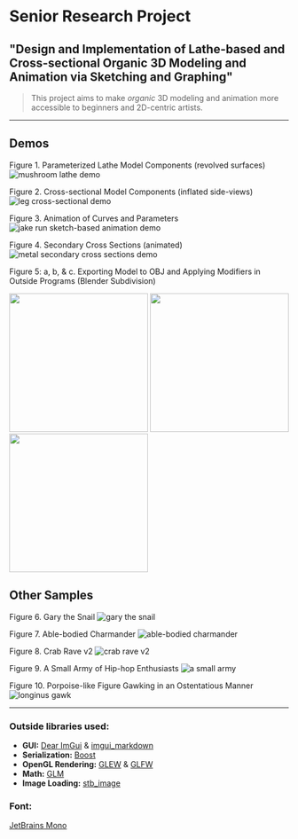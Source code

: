 

<!-- <p align="center"><img alt="Modrawl" src="docs/icon/NameLogo.png" width="50%"><img alt="Modrawl Logo" src="docs/icon/icon.png" width="25%"></p>
 -->

# Senior Research Project
## "Design and Implementation of Lathe-based and Cross-sectional Organic 3D Modeling and Animation via Sketching and Graphing"

> This project aims to make *organic* 3D modeling and animation more accessible to beginners and 2D-centric artists.


---

## Demos

Figure 1. Parameterized Lathe Model Components (revolved surfaces)
![mushroom lathe demo](https://raw.githubusercontent.com/TobySalusky/SeniorResearch/main/docs/images/MushroomDemo.gif?raw=true)

Figure 2. Cross-sectional Model Components (inflated side-views)
![leg cross-sectional demo](https://raw.githubusercontent.com/TobySalusky/SeniorResearch/main/docs/images/LegDemo.png?raw=true)

Figure 3. Animation of Curves and Parameters
![jake run sketch-based animation demo](https://raw.githubusercontent.com/TobySalusky/SeniorResearch/main/docs/images/JakeRunDemo.gif?raw=true)

Figure 4. Secondary Cross Sections (animated)
![metal secondary cross sections demo](https://raw.githubusercontent.com/TobySalusky/SeniorResearch/main/docs/images/MetalDemo.gif?raw=true)

Figure 5: a, b, & c. Exporting Model to OBJ and Applying Modifiers in Outside Programs (Blender Subdivision)
<p float="left">
  <img src="/docs/images/MewV1Demo.png" width="250" />
  <img src="/docs/images/MewV2Demo.png" width="250" />
  <img src="/docs/images/MewV3Demo.png" width="250" />
</p>


## Other Samples

Figure 6. Gary the Snail
![gary the snail](https://raw.githubusercontent.com/TobySalusky/SeniorResearch/main/docs/images/GarySample.png?raw=true)

Figure 7. Able-bodied Charmander
![able-bodied charmander](https://raw.githubusercontent.com/TobySalusky/SeniorResearch/main/docs/images/CharmanderSample.png?raw=true)

Figure 8. Crab Rave v2
![crab rave v2](https://raw.githubusercontent.com/TobySalusky/SeniorResearch/main/docs/images/CrabRaveSample.gif?raw=true)

Figure 9. A Small Army of Hip-hop Enthusiasts
![a small army](https://raw.githubusercontent.com/TobySalusky/SeniorResearch/main/docs/images/SmallArmySample.gif?raw=true)

Figure 10. Porpoise-like Figure Gawking in an Ostentatious Manner
![longinus gawk](https://raw.githubusercontent.com/TobySalusky/SeniorResearch/main/docs/images/LonginusGawkSample.gif?raw=true)


---

### Outside libraries used:
  * **GUI:**              [Dear ImGui](https://github.com/ocornut/imgui) & [imgui_markdown](https://github.com/juliettef/imgui_markdown)
  * **Serialization:**    [Boost](https://www.boost.org/)
  * **OpenGL Rendering:** [GLEW](http://glew.sourceforge.net/) & [GLFW](https://www.glfw.org/)
  * **Math:**             [GLM](https://github.com/g-truc/glm)
  * **Image Loading:**    [stb_image](https://github.com/nothings/stb)

### Font:
[JetBrains Mono](https://www.jetbrains.com/lp/mono/)
